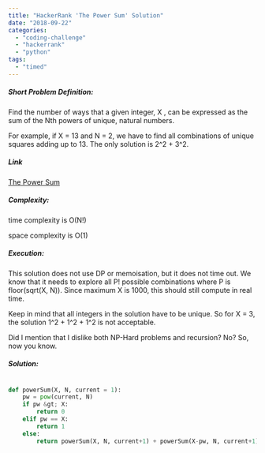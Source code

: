 ```yaml
---
title: "HackerRank 'The Power Sum' Solution"
date: "2018-09-22"
categories: 
  - "coding-challenge"
  - "hackerrank"
  - "python"
tags: 
  - "timed"
---
```


##### Short Problem Definition:

Find the number of ways that a given integer, X , can be expressed as the sum of the Nth powers of unique, natural numbers.

For example, if X = 13 and N = 2, we have to find all combinations of unique squares adding up to 13. The only solution is 2^2 + 3^2.

##### Link

[The Power Sum](https://www.hackerrank.com/challenges/the-power-sum)

##### Complexity:

time complexity is O(N!)

space complexity is O(1)

##### Execution:

This solution does not use DP or memoisation, but it does not time out. We know that it needs to explore all P! possible combinations where P is floor(sqrt(X, N)). Since maximum X is 1000, this should still compute in real time.

Keep in mind that all integers in the solution have to be unique. So for X = 3, the solution 1^2 + 1^2 + 1^2 is not acceptable.

Did I mention that I dislike both NP-Hard problems and recursion? No? So, now you know.

##### Solution:

```python

def powerSum(X, N, current = 1):
    pw = pow(current, N)
    if pw &gt; X:
        return 0
    elif pw == X:
        return 1
    else:
        return powerSum(X, N, current+1) + powerSum(X-pw, N, current+1)
```
